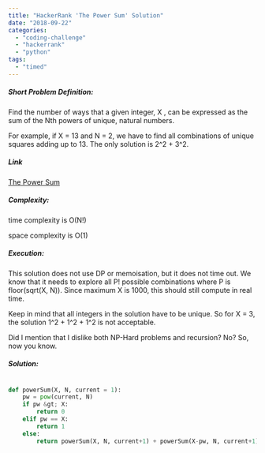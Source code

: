 ```yaml
---
title: "HackerRank 'The Power Sum' Solution"
date: "2018-09-22"
categories: 
  - "coding-challenge"
  - "hackerrank"
  - "python"
tags: 
  - "timed"
---
```


##### Short Problem Definition:

Find the number of ways that a given integer, X , can be expressed as the sum of the Nth powers of unique, natural numbers.

For example, if X = 13 and N = 2, we have to find all combinations of unique squares adding up to 13. The only solution is 2^2 + 3^2.

##### Link

[The Power Sum](https://www.hackerrank.com/challenges/the-power-sum)

##### Complexity:

time complexity is O(N!)

space complexity is O(1)

##### Execution:

This solution does not use DP or memoisation, but it does not time out. We know that it needs to explore all P! possible combinations where P is floor(sqrt(X, N)). Since maximum X is 1000, this should still compute in real time.

Keep in mind that all integers in the solution have to be unique. So for X = 3, the solution 1^2 + 1^2 + 1^2 is not acceptable.

Did I mention that I dislike both NP-Hard problems and recursion? No? So, now you know.

##### Solution:

```python

def powerSum(X, N, current = 1):
    pw = pow(current, N)
    if pw &gt; X:
        return 0
    elif pw == X:
        return 1
    else:
        return powerSum(X, N, current+1) + powerSum(X-pw, N, current+1)
```
